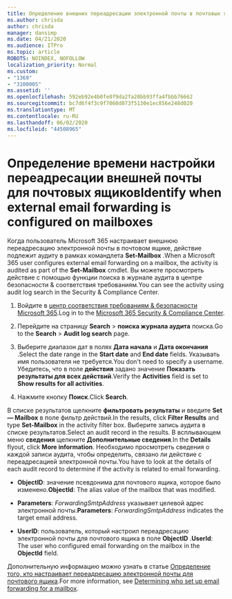 ```yaml
---
title: Определение внешних переадресации электронной почты в почтовых ящиках в журналах аудита
ms.author: chrisda
author: chrisda
manager: dansimp
ms.date: 04/21/2020
ms.audience: ITPro
ms.topic: article
ROBOTS: NOINDEX, NOFOLLOW
localization_priority: Normal
ms.custom:
- "1369"
- "3100005"
ms.assetid: ''
ms.openlocfilehash: 592eb92e4b0fe0f9da2fa20bb93ffa4fbbb76662
ms.sourcegitcommit: bc7d6f4f3c9f7060d073f5130e1ec856e248d020
ms.translationtype: MT
ms.contentlocale: ru-RU
ms.lasthandoff: 06/02/2020
ms.locfileid: "44508965"
---
```

# <a name="identify-when-external-email-forwarding-is-configured-on-mailboxes"></a><span data-ttu-id="f2d0a-102">Определение времени настройки переадресации внешней почты для почтовых ящиков</span><span class="sxs-lookup"><span data-stu-id="f2d0a-102">Identify when external email forwarding is configured on mailboxes</span></span>

<span data-ttu-id="f2d0a-103">Когда пользователь Microsoft 365 настраивает внешнюю переадресацию электронной почты в почтовом ящике, действие подлежит аудиту в рамках командлета **Set-Mailbox** .</span><span class="sxs-lookup"><span data-stu-id="f2d0a-103">When a Microsoft 365 user configures external email forwarding on a mailbox, the activity is audited as part of the **Set-Mailbox** cmdlet.</span></span> <span data-ttu-id="f2d0a-104">Вы можете просмотреть действие с помощью функции поиска в журнале аудита в центре безопасности & соответствия требованиям.</span><span class="sxs-lookup"><span data-stu-id="f2d0a-104">You can see the activity using audit log search in the Security & Compliance Center.</span></span>

1. <span data-ttu-id="f2d0a-105">Войдите в [центр соответствия требованиям & безопасности Microsoft 365](https://protection.office.com/).</span><span class="sxs-lookup"><span data-stu-id="f2d0a-105">Log in to the [Microsoft 365 Security & Compliance Center](https://protection.office.com/).</span></span>

2. <span data-ttu-id="f2d0a-106">Перейдите на страницу **Search**  >  **поиска журнала аудита** поиска.</span><span class="sxs-lookup"><span data-stu-id="f2d0a-106">Go to the **Search** > **Audit log search** page.</span></span>

3. <span data-ttu-id="f2d0a-107">Выберите диапазон дат в полях **Дата начала** и **Дата окончания** .</span><span class="sxs-lookup"><span data-stu-id="f2d0a-107">Select the date range in the **Start date** and **End date** fields.</span></span> <span data-ttu-id="f2d0a-108">Указывать имя пользователя не требуется.</span><span class="sxs-lookup"><span data-stu-id="f2d0a-108">You don't need to specify a username.</span></span> <span data-ttu-id="f2d0a-109">Убедитесь, что в поле **действия** задано значение **Показать результаты для всех действий**.</span><span class="sxs-lookup"><span data-stu-id="f2d0a-109">Verify the **Activities** field is set to **Show results for all activities**.</span></span>

4. <span data-ttu-id="f2d0a-110">Нажмите кнопку **Поиск**.</span><span class="sxs-lookup"><span data-stu-id="f2d0a-110">Click **Search**.</span></span>

<span data-ttu-id="f2d0a-111">В списке результатов щелкните **фильтровать результаты** и введите **Set — Mailbox** в поле фильтр действий.</span><span class="sxs-lookup"><span data-stu-id="f2d0a-111">In the results, click **Filter Results** and type **Set-Mailbox** in the activity filter box.</span></span> <span data-ttu-id="f2d0a-112">Выберите запись аудита в списке результатов.</span><span class="sxs-lookup"><span data-stu-id="f2d0a-112">Select an audit record in the results.</span></span> <span data-ttu-id="f2d0a-113">В всплывающем меню **сведения** щелкните **Дополнительные сведения**.</span><span class="sxs-lookup"><span data-stu-id="f2d0a-113">In the **Details** flyout, click **More information**.</span></span> <span data-ttu-id="f2d0a-114">Необходимо просмотреть сведения о каждой записи аудита, чтобы определить, связано ли действие с переадресацией электронной почты.</span><span class="sxs-lookup"><span data-stu-id="f2d0a-114">You have to look at the details of each audit record to determine if the activity is related to email forwarding.</span></span>

- <span data-ttu-id="f2d0a-115">**ObjectID**: значение псевдонима для почтового ящика, которое было изменено.</span><span class="sxs-lookup"><span data-stu-id="f2d0a-115">**ObjectId**: The alias value of the mailbox that was modified.</span></span>

- <span data-ttu-id="f2d0a-116">**Parameters**: _ForwardingSmtpAddress_ указывает целевой адрес электронной почты.</span><span class="sxs-lookup"><span data-stu-id="f2d0a-116">**Parameters**: _ForwardingSmtpAddress_ indicates the target email address.</span></span>

- <span data-ttu-id="f2d0a-117">**UserID**: пользователь, который настроил переадресацию электронной почты для почтового ящика в поле **ObjectID** .</span><span class="sxs-lookup"><span data-stu-id="f2d0a-117">**UserId**: The user who configured email forwarding on the mailbox in the **ObjectId** field.</span></span>

<span data-ttu-id="f2d0a-118">Дополнительную информацию можно узнать в статье [Определение того, кто настраивает переадресацию электронной почты для почтового ящика](https://docs.microsoft.com/microsoft-365/compliance/auditing-troubleshooting-scenarios#determine-who-set-up-email-forwarding-for-a-mailbox).</span><span class="sxs-lookup"><span data-stu-id="f2d0a-118">For more information, see [Determining who set up email forwarding for a mailbox](https://docs.microsoft.com/microsoft-365/compliance/auditing-troubleshooting-scenarios#determine-who-set-up-email-forwarding-for-a-mailbox).</span></span>
